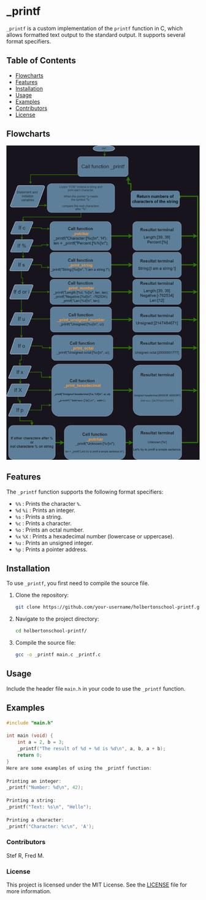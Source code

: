# _printf

`_printf` is a custom implementation of the `printf` function in C, which allows formatted text output to the standard output.
It supports several format specifiers.

## Table of Contents
- [Flowcharts](#flowcharts)
- [Features](#features)
- [Installation](#installation)
- [Usage](#usage)
- [Examples](#examples)
- [Contributors](#contributors)
- [License](#license)

## Flowcharts

![alt text](Flowcharts.png)

## Features

The `_printf` function supports the following format specifiers:

- `%%`      : Prints the character `%`.
- `%d` `%i` : Prints an integer.
- `%s`      : Prints a string.
- `%c`      : Prints a character.
- `%o`      : Prints an octal number.
- `%x` `%X` : Prints a hexadecimal number (lowercase or uppercase).
- `%u`      : Prints an unsigned integer.
- `%p`      : Prints a pointer address.

## Installation

To use `_printf`, you first need to compile the source file.

1. Clone the repository:

    ```bash
    git clone https://github.com/your-username/holbertonschool-printf.git
    ```

2. Navigate to the project directory:

    ```bash
    cd holbertonschool-printf/
    ```

3. Compile the source file:

    ```bash
    gcc -o _printf main.c _printf.c
    ```

## Usage

Include the header file `main.h` in your code to use the `_printf` function.

## Examples

```c
#include "main.h"

int main (void) {
    int a = 2, b = 3;
    _printf("The result of %d + %d is %d\n", a, b, a + b);
    return 0;
}
Here are some examples of using the _printf function:

Printing an integer:
_printf("Number: %d\n", 42);

Printing a string:
_printf("Text: %s\n", "Hello");

Printing a character:
_printf("Character: %c\n", 'A');

```

### Contributors
Stef R,
Fred M.



### License

This project is licensed under the MIT License. See the [LICENSE](LICENSE) file for more information.


